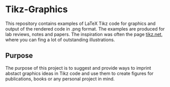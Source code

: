 # Tikz-Graphics

This repository contains examples of LaTeX Tikz code for graphics and output of the rendered code in .png format. The examples are produced for lab reviews, notes and papers. The inspiration was often the page [tikz.net](https://tikz.net), where you can fing a lot of outstanding illustrations.

## Purpose 

The purpose of this project is to suggest and provide ways to imprint abstact graphics ideas in Tikz code and use them to create figures for publications, books
or any personal project in mind.
